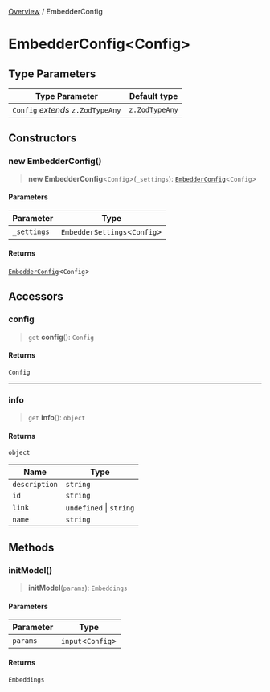 [Overview](../index.md) / EmbedderConfig

# EmbedderConfig\<Config\>

## Type Parameters

| Type Parameter | Default type |
| ------ | ------ |
| `Config` *extends* `z.ZodTypeAny` | `z.ZodTypeAny` |

## Constructors

### new EmbedderConfig()

> **new EmbedderConfig**\<`Config`\>(`_settings`): [`EmbedderConfig`](EmbedderConfig.md)\<`Config`\>

#### Parameters

| Parameter | Type |
| ------ | ------ |
| `_settings` | `EmbedderSettings`\<`Config`\> |

#### Returns

[`EmbedderConfig`](EmbedderConfig.md)\<`Config`\>

## Accessors

### config

> `get` **config**(): `Config`

#### Returns

`Config`

***

### info

> `get` **info**(): `object`

#### Returns

`object`

| Name | Type |
| ------ | ------ |
| `description` | `string` |
| `id` | `string` |
| `link` | `undefined` \| `string` |
| `name` | `string` |

## Methods

### initModel()

> **initModel**(`params`): `Embeddings`

#### Parameters

| Parameter | Type |
| ------ | ------ |
| `params` | `input`\<`Config`\> |

#### Returns

`Embeddings`
